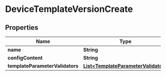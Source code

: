 

# DeviceTemplateVersionCreate


## Properties

Name | Type | Description | Notes
------------ | ------------- | ------------- | -------------
**name** | **String** |  | 
**configContent** | **String** |  | 
**templateParameterValidators** | [**List&lt;TemplateParameterValidator&gt;**](TemplateParameterValidator.md) |  |  [optional]



